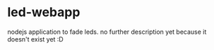 # led-webapp
nodejs application to fade leds.
no further description yet because it doesn't exist yet :D
